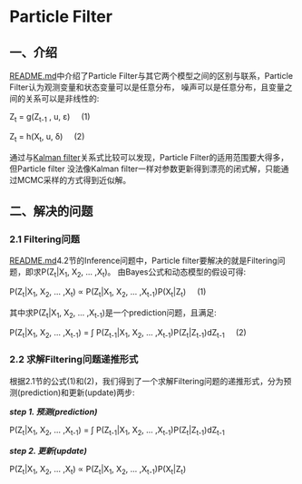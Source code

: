 # Particle Filter
## 一、介绍
[README.md](../README.md)中介绍了Particle Filter与其它两个模型之间的区别与联系，Particle Filter认为观测变量和状态变量可以是任意分布，
噪声可以是任意分布，且变量之间的关系可以是非线性的:


Z<sub>t</sub> = g(Z<sub>t-1</sub> , u, ε) &nbsp;&nbsp;&nbsp;&nbsp;(1)

Z<sub>t</sub> = h(X<sub>t</sub>, u, δ)  &nbsp;&nbsp;&nbsp;&nbsp;(2)

通过与[Kalman filter](Kalman_filter.md)关系式比较可以发现，Particle Filter的适用范围要大得多，但Particle filter
没法像Kalman filter一样对参数更新得到漂亮的闭式解，只能通过MCMC采样的方式得到近似解。







## 二、解决的问题
### 2.1 Filtering问题
[README.md](../README.md)4.2节的Inference问题中，Particle filter要解决的就是Filtering问题，即求P(Z<sub>t</sub>|X<sub>1</sub>, X<sub>2</sub>, ... ,X<sub>t</sub>)。
由Bayes公式和动态模型的假设可得:

P(Z<sub>t</sub>|X<sub>1</sub>, X<sub>2</sub>, ... ,X<sub>t</sub>) ∝ P(Z<sub>t</sub>|X<sub>1</sub>, X<sub>2</sub>, ... ,X<sub>t-1</sub>)P(X<sub>t</sub>|Z<sub>t</sub>) &nbsp;&nbsp;&nbsp;&nbsp;(1)

其中求P(Z<sub>t</sub>|X<sub>1</sub>, X<sub>2</sub>, ... ,X<sub>t-1</sub>)是一个prediction问题，且满足:

P(Z<sub>t</sub>|X<sub>1</sub>, X<sub>2</sub>, ... ,X<sub>t-1</sub>) = ∫ P(Z<sub>t-1</sub>|X<sub>1</sub>, X<sub>2</sub>, ... ,X<sub>t-1</sub>)P(Z<sub>t</sub>|Z<sub>t-1</sub>)dZ<sub>t-1</sub> &nbsp;&nbsp;&nbsp;&nbsp;(2)

### 2.2 求解Filtering问题递推形式

根据2.1节的公式(1)和(2)，我们得到了一个求解Filtering问题的递推形式，分为预测(prediction)和更新(update)两步:

***step 1. 预测(prediction)***

P(Z<sub>t</sub>|X<sub>1</sub>, X<sub>2</sub>, ... ,X<sub>t-1</sub>) = ∫ P(Z<sub>t-1</sub>|X<sub>1</sub>, X<sub>2</sub>, ... ,X<sub>t-1</sub>)P(Z<sub>t</sub>|Z<sub>t-1</sub>)dZ<sub>t-1</sub> 


***step 2. 更新(update)***

P(Z<sub>t</sub>|X<sub>1</sub>, X<sub>2</sub>, ... ,X<sub>t</sub>) ∝ P(Z<sub>t</sub>|X<sub>1</sub>, X<sub>2</sub>, ... ,X<sub>t-1</sub>)P(X<sub>t</sub>|Z<sub>t</sub>) 

